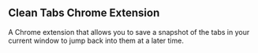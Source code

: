 ## Clean Tabs Chrome Extension
A Chrome extension that allows you to save a snapshot of the tabs in your current window to jump back into them at a later time.
